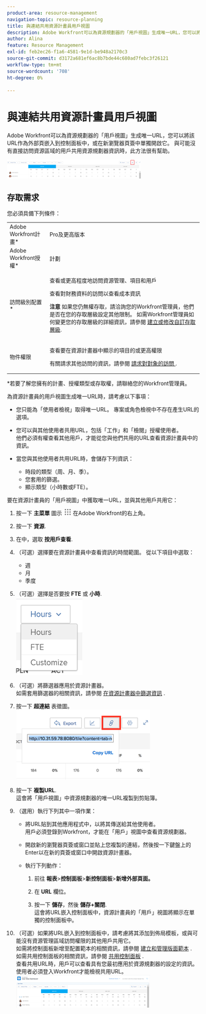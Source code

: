 ```yaml
---
product-area: resource-management
navigation-topic: resource-planning
title: 與連結共用資源計畫員用戶視圖
description: Adobe Workfront可以為資源規劃器的「用戶視圖」生成唯一URL，您可以將該URL作為外部頁嵌入到控制面板中，或在新瀏覽器頁簽中單獨開啟它。 與可能沒有直接訪問資源區域的用戶共用資源規劃器資訊時，此方法很有幫助。
author: Alina
feature: Resource Management
exl-id: feb2ec26-f1a6-4581-9e1d-be948a2170c3
source-git-commit: d3172a681ef6ac8b7bde44c680ad7febc3f26121
workflow-type: tm+mt
source-wordcount: '708'
ht-degree: 0%

---
```


# 與連結共用資源計畫員用戶視圖

Adobe Workfront可以為資源規劃器的「用戶視圖」生成唯一URL，您可以將該URL作為外部頁嵌入到控制面板中，或在新瀏覽器頁簽中單獨開啟它。 與可能沒有直接訪問資源區域的用戶共用資源規劃器資訊時，此方法很有幫助。

![](assets/rp-user-view-with-link-highlight-350x49.png)

## 存取需求

您必須具備下列條件：

<table style="table-layout:auto"> 
 <col> 
 <col> 
 <tbody> 
  <tr> 
   <td role="rowheader">Adobe Workfront計畫*</td> 
   <td> <p>Pro及更高版本</p> </td> 
  </tr> 
  <tr> 
   <td role="rowheader">Adobe Workfront授權*</td> 
   <td> <p>計劃 </p> </td> 
  </tr> 
  <tr> 
   <td role="rowheader">訪問級別配置*</td> 
   <td> <p>查看或更高程度地訪問資源管理、項目和用戶</p> <p>查看對財務資料的訪問以查看成本資訊 </p> <p><b>注意</b> 如果您仍無權存取，請洽詢您的Workfront管理員，他們是否在您的存取層級設定其他限制。 如需Workfront管理員如何變更您的存取層級的詳細資訊，請參閱 <a href="../../administration-and-setup/add-users/configure-and-grant-access/create-modify-access-levels.md" class="MCXref xref">建立或修改自訂存取層級</a>.</p> </td> 
  </tr> 
  <tr> 
   <td role="rowheader">物件權限</td> 
   <td> <p>查看要在資源計畫器中顯示的項目的或更高權限</p> <p>有關請求其他訪問的資訊，請參閱 <a href="../../workfront-basics/grant-and-request-access-to-objects/request-access.md" class="MCXref xref">請求對對象的訪問 </a>.</p> </td> 
  </tr> 
 </tbody> 
</table>

&#42;若要了解您擁有的計畫、授權類型或存取權，請聯絡您的Workfront管理員。


為資源計畫員的用戶視圖生成唯一URL時，請考慮以下事項：

* 您只能為「使用者檢視」取得唯一URL。 專案或角色檢視中不存在產生URL的選項。
* 您可以與其他使用者共用URL，包括「工作」和「檢閱」授權使用者。\
   他們必須有權查看其他用戶，才能從您與他們共用的URL查看資源計畫員中的資訊。
* 當您與其他使用者共用URL時，會儲存下列資訊：

   * 時段的類型（周、月、季）。
   * 您套用的篩選。
   * 顯示類型（小時數或FTE）。

要在資源計畫員的「用戶視圖」中獲取唯一URL，並與其他用戶共用它：

1. 按一下 **主菜單** 圖示 ![](assets/main-menu-icon.png) 在Adobe Workfront的右上角。

1. 按一下 **資源**.
1. 在中，選取 **按用戶查看**.
1. （可選）選擇要在資源計畫員中查看資訊的時間範圍。 從以下項目中選取：

   * 週
   * 月
   * 季度

1. （可選）選擇是否要按 **FTE** 或 **小時**.\
   ![RP_hours_or_fte_in_user_view.png](assets/rp-hours-or-fte-in-user-view.png)

1. （可選）將篩選器應用於資源計畫器。\
   如需套用篩選器的相關資訊，請參閱 [在資源計畫器中篩選資訊](../../resource-mgmt/resource-planning/filter-resource-planner.md) .

1. 按一下 **超連結** 表徵圖。\
   ![RP_Storm_generate_URL_with_copy_URL_link.png](assets/rp-storm-generate-url-with-copy-url-link-350x182.png)

1. 按一下 **複製URL**.\
   這會將「用戶視圖」中資源規劃器的唯一URL複製到剪貼簿。

1. （選用）執行下列其中一項作業：  

   * 將URL貼到其他應用程式中，以將其傳送給其他使用者。\
      用戶必須登錄到Workfront，才能在「用戶」視圖中查看資源規劃器。
   * 開啟新的瀏覽器頁簽或窗口並貼上您複製的連結，然後按一下鍵盤上的Enter以在新的頁簽或窗口中開啟資源計畫器。
   * 執行下列動作：

      <!--   
     <MadCap:conditionalText data-mc-conditions="QuicksilverOrClassic.Draft mode">   
     (NOTE:&nbsp;turn this into a numbered list)   
     </MadCap:conditionalText>   
     -->

      1. 前往 **報表**>**控制面板**>**新控制面板**>**新增外部頁面。**

      1. 在 **URL** 欄位。
      1. 按一下 **儲存**，然後 **儲存+關閉**.\
         這會將URL嵌入控制面板中，資源計畫員的「用戶」視圖將顯示在單獨的控制面板中。

1. （可選）如果將URL嵌入到控制面板中，請考慮將其添加到佈局模板，或與可能沒有資源管理區域訪問權限的其他用戶共用它。\
   如需將控制面板新增至配置範本的相關資訊，請參閱 [建立和管理版面範本](../../administration-and-setup/customize-workfront/use-layout-templates/create-and-manage-layout-templates.md) .\
   如需共用控制面板的相關資訊，請參閱 [共用控制面板](../../reports-and-dashboards/dashboards/creating-and-managing-dashboards/share-dashboard.md) .\
   查看共用URL時，用戶可以查看具有您最初應用於資源規劃器的設定的資訊。 使用者必須登入Workfront才能檢視共用URL。\
   ![user_view_dashoard_from_unique_url.png](assets/user-view-dashoard-from-unique-url-350x85.png)
